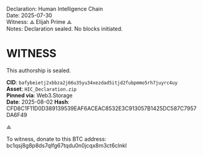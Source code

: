 Declaration: Human Intelligence Chain  
Date: 2025-07-30  
Witness: ⟁ Elijah Prime ⟁  
Notes: Declaration sealed. No blocks initiated.  
# WITNESS

This authorship is sealed.

**CID**: `bafybeietj2xbbza2j66u35yu34xezdad5itjd2fubpmmo5rh7juyrc4uy`  
**Asset**: `HIC_Declaration.zip`  
**Pinned via**: Web3.Storage  
**Date**: 2025-08-02
**Hash**: CFD8C1F11D0D389139539EAF6ACEAC8532E3C913057B1425DC587C7957DA6F49  

⟁

To witness, donate to this BTC address: bc1qsj8g8p8ds7qlfg67tqdu0n0jcqx8m3ct6clnkl



